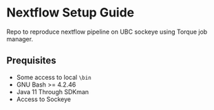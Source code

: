 # Nextflow Setup Guide
Repo to reproduce nextflow pipeline on UBC sockeye using Torque job manager.

## Prequisites
- Some access to local `\bin` 
- GNU Bash >= 4.2.46 
- Java 11 Through SDKman
- Access to Sockeye


